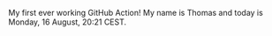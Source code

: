 My first ever working GitHub Action!
My name is Thomas and today is Monday, 16 August, 20:21 CEST. 
